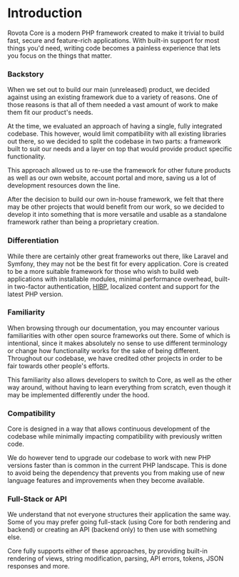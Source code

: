 # Introduction

Rovota Core is a modern PHP framework created to make it trivial to build fast, secure and feature-rich applications. With built-in support for most things you'd need, writing code becomes a painless experience that lets you focus on the things that matter.

### Backstory

When we set out to build our main (unreleased) product, we decided against using an existing framework due to a variety of reasons. One of those reasons is that all of them needed a vast amount of work to make them fit our product's needs.

At the time, we evaluated an approach of having a single, fully integrated codebase. This however, would limit compatibility with all existing libraries out there, so we decided to split the codebase in two parts: a framework built to suit our needs and a layer on top that would provide product specific functionality.

This approach allowed us to re-use the framework for other future products as well as our own website, account portal and more, saving us a lot of development resources down the line.

After the decision to build our own in-house framework, we felt that there may be other projects that would benefit from our work, so we decided to develop it into something that is more versatile and usable as a standalone framework rather than being a proprietary creation.

### Differentiation

While there are certainly other great frameworks out there, like Laravel and Symfony, they may not be the best fit for every application. Core is created to be a more suitable framework for those who wish to build web applications with installable modules, minimal performance overhead, built-in two-factor authentication, [HIBP](https://haveibeenpwned.com/About), localized content and support for the latest PHP version.

### Familiarity

When browsing through our documentation, you may encounter various familiarities with other open source frameworks out there. Some of which is intentional, since it makes absolutely no sense to use different terminology or change how functionality works for the sake of being different. Throughout our codebase, we have credited other projects in order to be fair towards other people's efforts.

This familiarity also allows developers to switch to Core, as well as the other way around, without having to learn everything from scratch, even though it may be implemented differently under the hood.

### Compatibility

Core is designed in a way that allows continuous development of the codebase while minimally impacting compatibility with previously written code.

We do however tend to upgrade our codebase to work with new PHP versions faster than is common in the current PHP landscape. This is done to avoid being the dependency that prevents you from making use of new language features and improvements when they become available.

### Full-Stack or API

We understand that not everyone structures their application the same way. Some of you may prefer going full-stack (using Core for both rendering and backend) or creating an API (backend only) to then use with something else.

Core fully supports either of these approaches, by providing built-in rendering of views, string modification, parsing, API errors, tokens, JSON responses and more.
